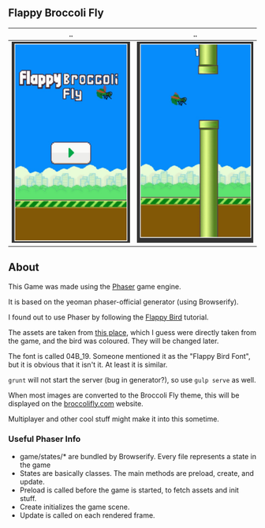 ## Flappy Broccoli Fly

 .. | ..
---|---
![](https://raw.githubusercontent.com/BroccoliFly/flappy-broccolifly/master/meta/screenshot-1.jpg) | ![](https://raw.githubusercontent.com/BroccoliFly/flappy-broccolifly/master/meta/screenshot-2.jpg)

## About

This Game was made using the [Phaser](http://phaser.io) game engine.

It is based on the yeoman phaser-official generator (using Browserify).

I found out to use Phaser by following the [Flappy Bird](http://www.codevinsky.com/phaser-2-0-tutorial-flappy-bird-part-5/) tutorial.

The assets are taken from [this place](http://lanica.co/flappy-clone/), which I guess were directly taken from the game, and the bird was coloured.
They will be changed later.

The font is called 04B_19. Someone mentioned it as the "Flappy Bird Font", but it is obvious that it isn't it. At least it is similar.

`grunt` will not start the server (bug in generator?), so use `gulp serve` as well.

When most images are converted to the Broccoli Fly theme, this will be displayed on the [broccolifly.com](broccolifly.com) website.

Multiplayer and other cool stuff might make it into this sometime.
### Useful Phaser Info

* game/states/* are bundled by Browserify. Every file represents a state in the game
* States are basically classes. The main methods are preload, create, and update.
* Preload is called before the game is started, to fetch assets and init stuff.
* Create initializes the game scene.
* Update is called on each rendered frame.
